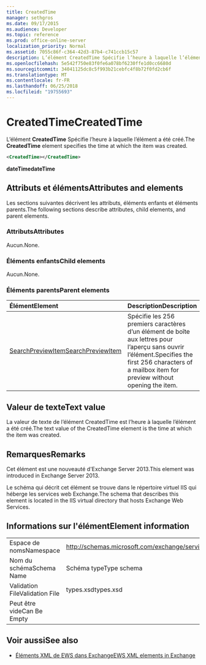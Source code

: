 ```yaml
---
title: CreatedTime
manager: sethgros
ms.date: 09/17/2015
ms.audience: Developer
ms.topic: reference
ms.prod: office-online-server
localization_priority: Normal
ms.assetid: 7055c86f-c364-42d3-87b4-c741ccb15c57
description: L’élément CreatedTime Spécifie l’heure à laquelle l’élément a été créé.
ms.openlocfilehash: 5e542f750e83f0fe6a078bf6230ffe1d0cc6680d
ms.sourcegitcommit: 34041125dc8c5f993b21cebfc4f8b72f0fd2cb6f
ms.translationtype: MT
ms.contentlocale: fr-FR
ms.lasthandoff: 06/25/2018
ms.locfileid: "19755693"
---
```

# <a name="createdtime"></a><span data-ttu-id="0e67b-103">CreatedTime</span><span class="sxs-lookup"><span data-stu-id="0e67b-103">CreatedTime</span></span>

<span data-ttu-id="0e67b-104">L’élément **CreatedTime** Spécifie l’heure à laquelle l’élément a été créé.</span><span class="sxs-lookup"><span data-stu-id="0e67b-104">The **CreatedTime** element specifies the time at which the item was created.</span></span> 
  
```xml
<CreatedTime></CreatedTime>
```

 <span data-ttu-id="0e67b-105">**dateTime**</span><span class="sxs-lookup"><span data-stu-id="0e67b-105">**dateTime**</span></span>
## <a name="attributes-and-elements"></a><span data-ttu-id="0e67b-106">Attributs et éléments</span><span class="sxs-lookup"><span data-stu-id="0e67b-106">Attributes and elements</span></span>

<span data-ttu-id="0e67b-107">Les sections suivantes décrivent les attributs, éléments enfants et éléments parents.</span><span class="sxs-lookup"><span data-stu-id="0e67b-107">The following sections describe attributes, child elements, and parent elements.</span></span>
  
### <a name="attributes"></a><span data-ttu-id="0e67b-108">Attributs</span><span class="sxs-lookup"><span data-stu-id="0e67b-108">Attributes</span></span>

<span data-ttu-id="0e67b-109">Aucun.</span><span class="sxs-lookup"><span data-stu-id="0e67b-109">None.</span></span>
  
### <a name="child-elements"></a><span data-ttu-id="0e67b-110">Éléments enfants</span><span class="sxs-lookup"><span data-stu-id="0e67b-110">Child elements</span></span>

<span data-ttu-id="0e67b-111">Aucun.</span><span class="sxs-lookup"><span data-stu-id="0e67b-111">None.</span></span>
  
### <a name="parent-elements"></a><span data-ttu-id="0e67b-112">Éléments parents</span><span class="sxs-lookup"><span data-stu-id="0e67b-112">Parent elements</span></span>

|<span data-ttu-id="0e67b-113">**Élément**</span><span class="sxs-lookup"><span data-stu-id="0e67b-113">**Element**</span></span>|<span data-ttu-id="0e67b-114">**Description**</span><span class="sxs-lookup"><span data-stu-id="0e67b-114">**Description**</span></span>|
|:-----|:-----|
|[<span data-ttu-id="0e67b-115">SearchPreviewItem</span><span class="sxs-lookup"><span data-stu-id="0e67b-115">SearchPreviewItem</span></span>](searchpreviewitem.md) <br/> |<span data-ttu-id="0e67b-116">Spécifie les 256 premiers caractères d’un élément de boîte aux lettres pour l’aperçu sans ouvrir l’élément.</span><span class="sxs-lookup"><span data-stu-id="0e67b-116">Specifies the first 256 characters of a mailbox item for preview without opening the item.</span></span>  <br/> |
   
## <a name="text-value"></a><span data-ttu-id="0e67b-117">Valeur de texte</span><span class="sxs-lookup"><span data-stu-id="0e67b-117">Text value</span></span>

<span data-ttu-id="0e67b-118">La valeur de texte de l’élément CreatedTime est l’heure à laquelle l’élément a été créé.</span><span class="sxs-lookup"><span data-stu-id="0e67b-118">The text value of the CreatedTime element is the time at which the item was created.</span></span> 
  
## <a name="remarks"></a><span data-ttu-id="0e67b-119">Remarques</span><span class="sxs-lookup"><span data-stu-id="0e67b-119">Remarks</span></span>

<span data-ttu-id="0e67b-120">Cet élément est une nouveauté d'Exchange Server 2013.</span><span class="sxs-lookup"><span data-stu-id="0e67b-120">This element was introduced in Exchange Server 2013.</span></span>
  
<span data-ttu-id="0e67b-121">Le schéma qui décrit cet élément se trouve dans le répertoire virtuel IIS qui héberge les services web Exchange.</span><span class="sxs-lookup"><span data-stu-id="0e67b-121">The schema that describes this element is located in the IIS virtual directory that hosts Exchange Web Services.</span></span>
  
## <a name="element-information"></a><span data-ttu-id="0e67b-122">Informations sur l'élément</span><span class="sxs-lookup"><span data-stu-id="0e67b-122">Element information</span></span>

|||
|:-----|:-----|
|<span data-ttu-id="0e67b-123">Espace de noms</span><span class="sxs-lookup"><span data-stu-id="0e67b-123">Namespace</span></span>  <br/> |http://schemas.microsoft.com/exchange/services/2006/types  <br/> |
|<span data-ttu-id="0e67b-124">Nom du schéma</span><span class="sxs-lookup"><span data-stu-id="0e67b-124">Schema Name</span></span>  <br/> |<span data-ttu-id="0e67b-125">Schéma type</span><span class="sxs-lookup"><span data-stu-id="0e67b-125">Type schema</span></span>  <br/> |
|<span data-ttu-id="0e67b-126">Validation File</span><span class="sxs-lookup"><span data-stu-id="0e67b-126">Validation File</span></span>  <br/> |<span data-ttu-id="0e67b-127">types.xsd</span><span class="sxs-lookup"><span data-stu-id="0e67b-127">types.xsd</span></span>  <br/> |
|<span data-ttu-id="0e67b-128">Peut être vide</span><span class="sxs-lookup"><span data-stu-id="0e67b-128">Can Be Empty</span></span>  <br/> ||
   
## <a name="see-also"></a><span data-ttu-id="0e67b-129">Voir aussi</span><span class="sxs-lookup"><span data-stu-id="0e67b-129">See also</span></span>



- [<span data-ttu-id="0e67b-130">Éléments XML de EWS dans Exchange</span><span class="sxs-lookup"><span data-stu-id="0e67b-130">EWS XML elements in Exchange</span></span>](ews-xml-elements-in-exchange.md)

